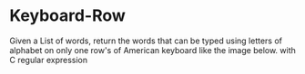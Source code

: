 # Keyboard-Row
Given a List of words, return the words that can be typed using letters of alphabet on only one row's of American keyboard like the image below.
with C regular expression
